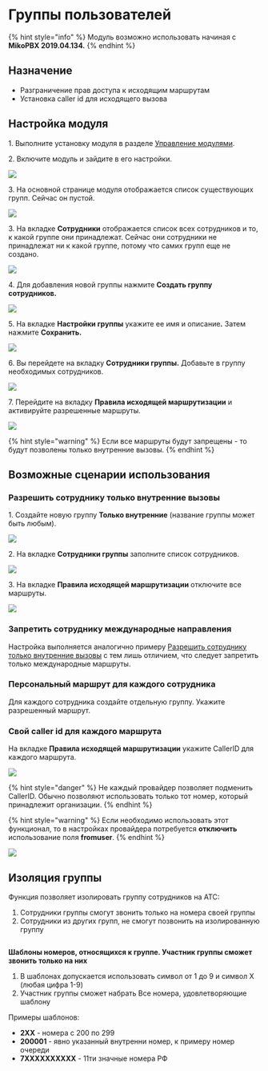# Группы пользователей

{% hint style="info" %}
Модуль возможно использовать начиная с **MikoPBX 2019.04.134.**
{% endhint %}

## Назначение <a href="#osnovnye_zadachi_reshaemye_modulem" id="osnovnye_zadachi_reshaemye_modulem"></a>

* Разграничение прав доступа к исходящим маршрутам
* Установка caller id для исходящего вызова

## Настройка модуля <a href="#nastrojka_modulja" id="nastrojka_modulja"></a>

1\. Выполните установку модуля в разделе [Управление модулями](../../manual/modules/pbx-extension-modules.md).

2\. Включите модуль и зайдите в его настройки.

![](../../.gitbook/assets/mod_grup_polz_0.gif)

3\. На основной странице модуля отображается список существующих групп. Сейчас он пустой.

![](../../.gitbook/assets/mod_grup_polz_0.png)

3\. На вкладке **Cотрудники** отображается список всех сотрудников и то, к какой группе они принадлежат. Сейчас они сотрудники не принадлежат ни к какой группе, потому что самих групп еще не создано.

![](../../.gitbook/assets/mod_grup_polz_1.png)

4\. Для добавления новой группы нажмите **Создать группу сотрудников.**

![](../../.gitbook/assets/mod_grup_polz_2.png)

5\. На вкладке **Настройки группы** укажите ее имя и описани&#x435;**.**  Затем нажмите **Сохранить.**

![](../../.gitbook/assets/mod_grup_polz_3.png)

6\. Вы перейдете на вкладку **Сотрудники группы.** Добавьте в группу необходимых сотрудников.

![](../../.gitbook/assets/mod_grup_polz_1.gif)

7\. Перейдите на вкладку **Правила исходящей маршрутизации** и активируйте разрешенные маршруты.

![](../../.gitbook/assets/mod_grup_polz_2.gif)

{% hint style="warning" %}
Если все маршруты будут запрещены - то будут позволены только внутренние вызовы.
{% endhint %}

## Возможные сценарии использования <a href="#vozmozhnye_scenarii_ispolzovanija" id="vozmozhnye_scenarii_ispolzovanija"></a>

### Разрешить сотруднику только внутренние вызовы <a href="#razreshit_sotrudniku_tolko_vnutrennie_vyzovy" id="razreshit_sotrudniku_tolko_vnutrennie_vyzovy"></a>

1\. Создайте новую группу **Только внутренние** (название группы может быть любым).

![](../../.gitbook/assets/mod_grup_polz_4.png)

2\. На вкладке **Сотрудники группы** заполните список сотрудников.

![](../../.gitbook/assets/mod_grup_polz_5.png)

3\. На вкладке **Правила исходящей маршрутизации** отключите все маршруты.

![](../../.gitbook/assets/mod_grup_polz_6.png)

### Запретить сотруднику международные направления <a href="#zapretit_sotrudniku_mezhdunarodnye_napravlenija" id="zapretit_sotrudniku_mezhdunarodnye_napravlenija"></a>

Настройка выполняется аналогично примеру [Разрешить сотруднику только внутренние вызовы](module-users-groups.md#razreshit_sotrudniku_tolko_vnutrennie_vyzovy) с тем лишь отличием, что следует запретить только международные маршруты.

### Персональный маршрут для каждого сотрудника <a href="#personalnyj_marshrut_dlja_kazhdogo_sotrudnika" id="personalnyj_marshrut_dlja_kazhdogo_sotrudnika"></a>

Для каждого сотрудника создайте отдельную группу. Укажите разрешенный маршрут.

### Свой caller id для каждого маршрута <a href="#svoj_caller_id_dlja_kazhdogo_marshruta" id="svoj_caller_id_dlja_kazhdogo_marshruta"></a>

На вкладке **Правила исходящей маршрутизации** укажите CallerID для каждого маршрута.

![](../../.gitbook/assets/mod_grup_polz_7.png)

{% hint style="danger" %}
Не каждый провайдер позволяет подменить CallerID. Обычно позволяют использовать только тот номер, который принадлежит организации.
{% endhint %}

{% hint style="warning" %}
Если необходимо использовать этот функционал, то в настройках провайдера потребуется **отключить** использование поля **fromuser**.
{% endhint %}

![](../../.gitbook/assets/mod_grup_polz_8.png)

## Изоляция группы <a href="#izoljacija_gruppy" id="izoljacija_gruppy"></a>

Функция позволяет изолировать группу сотрудников на АТС:

1. Сотрудники группы смогут звонить только на номера своей группы
2. Сотрудники из других групп, не смогут позвонить на изолированную группу

<figure><img src="../../.gitbook/assets/isolate.png" alt=""><figcaption></figcaption></figure>

**Шаблоны номеров, относящихся к группе. Участник группы сможет звонить только на них**

1. В шаблонах допускается использовать символ от 1 до 9 и символ X (любая цифра 1-9)
2. Участник группы сможет набрать Все номера, удовлетворяющие шаблону

Примеры шаблонов:

* **2XX** - номера с 200 по 299
* **200001** - явно указанный внутренни номер, к примеру номер очереди
* **7XXXXXXXXXX** - 11ти значные номера РФ
